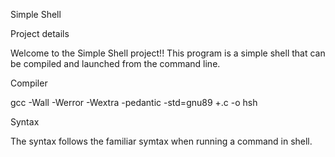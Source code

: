 Simple Shell

Project details

Welcome to the Simple Shell project!! This program is a simple shell that can be compiled and launched from the command line.

Compiler

gcc -Wall -Werror -Wextra -pedantic -std=gnu89 +.c -o hsh

Syntax

The syntax follows the familiar symtax when running a command in shell.